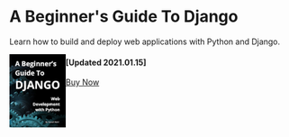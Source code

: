 # A Beginner's Guide To Django

<p>Learn how to build and deploy web applications with Python and Django.</p>

<img align="left" width="100" src="project-2/data/book-cover.jpg">

<h4>[Updated 2021.01.15]</h4>

[Buy Now](https://samulinatri.com/shop/a-beginners-guide-to-django/)